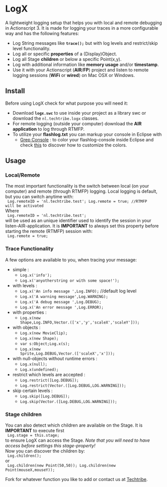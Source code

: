 LogX
====
A lightweight logging setup that helps you with local and remote debugging in Actionscript 3.
It is made for logging your traces in a more configurable way and has the following features:

* Log String messages like **<code>trace();</code>** but with log levels and restrict/skip level functionality.
* Log all or specific **properties** of a (Display)Object.
* Log all Stage **children** or below a specific Point(x,y).
* Log with additional information like **memory usage** and/or **timestamp**.
* Use it with your Actionscript (**AIR**/**FP**) project and listen to remote logging sessions (**WiFi** or **wired**) on Mac OSX or Windows.

Install
-------
Before using LogX check for what purpose you will need it:

* Download **<code>logx.swc</code>** to use inside your project as a library swc or download the <code>nl.techtribe.logx</code> classes.
* For remote logging (outside your computer) download the **AIR application** to log through RTMFP.
* To utilize your **flashlog.txt** you can markup your console in Eclipse with
  * [Grep Console](http://eclipse.musgit.com "Grep Console") : to color your flashlog-console inside Eclipse and check [this](http://marian.musgit.com/grepconsole/index.html "Userguide") to discover how to customize the colors.

Usage
-----

### Local/Remote
The most important functionality is the switch between local (on your computer) and remote (through RTMFP) logging. Local logging is default, but you can switch anytime with:  
<code>
	Log.remoteID = 'nl.techtribe.test'; 
	Log.remote = true; //RTMFP will be activated
</code>  
Where  
<code>
	Log.remoteID = 'nl.techtribe.test';
</code>  
will be used as an unique identifier used to identify the session in your listen-AIR-application. It is **IMPORTANT** to always set this property before starting the remote (RTMFP) session with:  
<code>
	Log.remote = true;
</code>  

### Trace Functionality
A few options are available to you, when tracing your message:

* simple : 
  * <code>Log.x('info');</code>
  * <code>Log.x('anyotherstring or with some space!');</code>
* with levels :
  * <code>Log.x('An info message  ',Log.INFO);</code> //default log level
  * <code>Log.x('A warning message',Log.WARNING);</code>
  * <code>Log.x('A debug message  ',Log.DEBUG);</code>
  * <code>Log.x('An error message ',Log.ERROR);</code>
* with properties :
  * <code>Log.x(new Shape,Log.INFO,Vector.<String>(['x','y','scaleX','scaleY']));</code>
* with objects :
  * <code>Log.x(new MovieClip);</code>
  * <code>Log.x(new Shape);</code>
  * <code>var s:Object;Log.x(s);</code>
  * <code>Log.x(new Sprite,Log.DEBUG,Vector.<String>(['scaleX','x']));</code>
* with null-objects without runtime errors : 
  * <code>Log.x(null);</code>
  * <code>Log.x(undefined);</code>
* restrict which levels are accepted :
  * <code>Log.restrict([Log.DEBUG]);</code>
  * <code>Log.restrict(Vector.<int>([Log.DEBUG,LOG.WARNING]));</code>
* skip certain levels :
  * <code>Log.skip([Log.DEBUG]);</code>
  * <code>Log.skip(Vector.<int>([Log.DEBUG,LOG.WARNING]));</code>

### Stage children
You can also detect which children are available on the Stage. It is **IMPORTANT** to execute first  
<code>
	Log.stage = this.stage;
</code>  
to ensure LogX can access the Stage. *Note that you will need to have access before settings this stage-property!*  
Now you can discover the children by:  
<code>
	Log.children();
</code>  
or  
<code>
	Log.children(new Point(50,50));
	Log.children(new Point(mouseX,mouseY));
</code>

Fork for whatever function you like to add or contact us at [Techtribe](mailto:opensource@techtribe.nl "Techtribe").